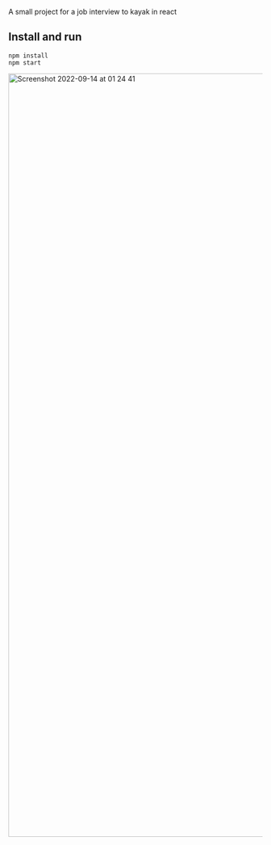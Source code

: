 A small project for a job interview to kayak in react


## Install and run
```
npm install
npm start
```

<img width="1512" alt="Screenshot 2022-09-14 at 01 24 41" src="https://user-images.githubusercontent.com/52042213/190026744-3a8fe379-2590-4f39-ad56-672a2817e8dc.png">
